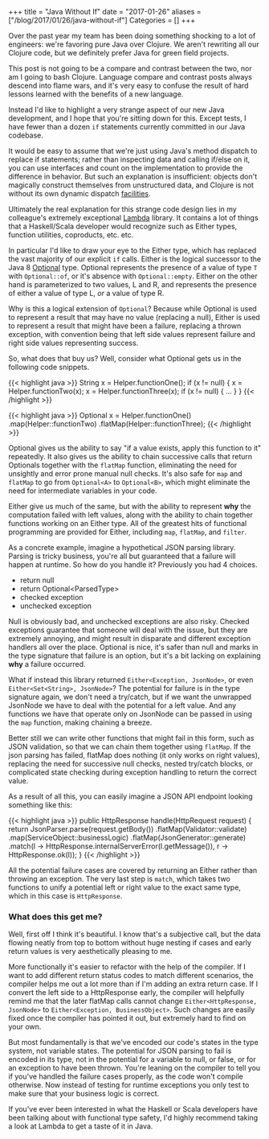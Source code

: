 +++
title = "Java Without If"
date = "2017-01-26"
aliases = ["/blog/2017/01/26/java-without-if"]
Categories = []
+++

Over the past year my team has been doing something shocking to a lot of
engineers: we're favoring pure Java over Clojure. We aren't rewriting all our
Clojure code, but we definitely prefer Java for green field projects.

This post is not going to be a compare and contrast between the two, nor am I
going to bash Clojure. Language compare and contrast posts always descend into
flame wars, and it's very easy to confuse the result of hard lessons learned
with the benefits of a new language.

Instead I'd like to highlight a very strange aspect of our new Java development,
and I hope that you're sitting down for this. Except tests, I have fewer than a
dozen ```if``` statements currently committed in our Java codebase.

It would be easy to assume that we're just using Java's method dispatch to
replace if statements; rather than inspecting data and calling if/else on it,
you can use interfaces and count on the implementation to provide the difference
in behavior. But such an explanation is insufficient: objects don't magically
construct themselves from unstructured data, and Clojure is not without its own
dynamic dispatch [facilities](https://clojure.org/reference/multimethods).

Ultimately the real explanation for this strange code design lies in my
colleague's extremely exceptional [Lambda](https://github.com/palatable/lambda)
library. It contains a lot of things that a Haskell/Scala developer would
recognize such as Either types, function utilities, coproducts, etc. etc.

In particular I'd like to draw your eye to the Either type, which has replaced
the vast majority of our explicit ```if``` calls. Either is the logical
successor to the Java
8 [Optional](https://docs.oracle.com/javase/8/docs/api/java/util/Optional.html)
type. Optional represents the presence of a value of type ```T``` with
 ```Optional::of```, or it's absence with ```Optional::empty```. Either on the
other hand is parameterized to two values, L and R, and represents the presence
of either a value of type L, *or* a value of type R.

Why is this a logical extension of ```Optional```? Because while Optional is
used to represent a result that may have no value (replacing a null), Either is
used to represent a result that might have been a failure, replacing a thrown
exception, with convention being that left side values represent failure and
right side values representing success.

So, what does that buy us? Well, consider what Optional gets us in the following code snippets.

{{< highlight java >}}
String x = Helper.functionOne();
if (x != null) {
  x = Helper.functionTwo(x);
  x = Helper.functionThree(x);
  if (x != null) {
    ...
  }
}
{{< /highlight >}}

{{< highlight java >}}
Optional<String> x = Helper.functionOne()
                           .map(Helper::functionTwo)
                           .flatMap(Helper::functionThree);
{{< /highlight >}}


Optional gives us the ability to say "if a value exists, apply this function to
it" repeatedly. It also gives us the ability to chain successive calls that
return Optionals together with the ```flatMap``` function, eliminating the need
for unsightly and error prone manual null checks. It's also safe for ```map```
and ```flatMap``` to go from ```Optional<A>``` to ```Optional<B>```, which might
eliminate the need for intermediate variables in your code.

Either give us much of the same, but with the ability to represent **why** the
computation failed with left values, along with the ability to chain together
functions working on an Either type. All of the greatest hits of functional
programming are provided for Either, including ```map```, ```flatMap```, and ```filter```.

As a concrete example, imagine a hypothetical JSON parsing library. Parsing is
tricky business, you're all but guaranteed that a failure will happen at
runtime. So how do you handle it? Previously you had 4 choices.

* return null
* return Optional\<ParsedType\>
* checked exception
* unchecked exception

Null is obviously bad, and unchecked exceptions are also risky. Checked
exceptions guarantee that someone will deal with the issue, but they are
extremely annoying, and might result in disparate and different exception
handlers all over the place. Optional is nice, it's safer than null and marks in
the type signature that failure is an option, but it's a bit lacking on
explaining **why** a failure occurred.

What if instead this library returned ```Either<Exception, JsonNode>```, or even
 ```Either<Set<String>, JsonNode>```? The potential for failure is in the type
signature again, we don't need a try/catch, but if we want the unwrapped
JsonNode we have to deal with the potential for a left value. And any functions
we have that operate only on JsonNode can be passed in using the ```map```
function, making chaining a breeze.

Better still we can write other functions that might fail in this form, such as
JSON validation, so that we can chain them together using ```flatMap```. If the
json parsing has failed, flatMap does nothing (it only works on right values),
replacing the need for successive null checks, nested try/catch blocks, or
complicated state checking during exception handling to return the correct
value.

As a result of all this, you can easily imagine a JSON API endpoint looking
something like this:

{{< highlight java >}}
public HttpResponse handle(HttpRequest request) {
    return JsonParser.parse(request.getBody())
                     .flatMap(Validator::validate)
                     .map(ServiceObject::businessLogic)
                     .flatMap(JsonGenerator::generate)
                     .match(l -> HttpResponse.internalServerError(l.getMessage()),
                            r -> HttpResponse.ok(l));
}
{{< /highlight >}}


All the potential failure cases are covered by returning an Either rather than
throwing an exception. The very last step is ```match```, which takes two
functions to unify a potential left or right value to the exact same type, which
in this case is ```HttpResponse```.

### What does this get me?

Well, first off I think it's beautiful. I know that's a subjective call, but the
data flowing neatly from top to bottom without huge nesting if cases and early
return values is very aesthetically pleasing to me.

More functionally it's easier to refactor with the help of the compiler. If I
want to add different return status codes to match different scenarios, the
compiler helps me out a lot more than if I'm adding an extra return case. If I
convert the left side to a HttpResponse early, the compiler will helpfully
remind me that the later flatMap calls cannot change ```Either<HttpResponse,
JsonNode>``` to ```Either<Exception, BusinessObject>```. Such changes are easily
fixed once the compiler has pointed it out, but extremely hard to find on your
own.

But most fundamentally is that we've encoded our code's states in the type
system, not variable states. The potential for JSON parsing to fail is encoded
in its type, not in the potential for a variable to null, or false, or for an
exception to have been thrown. You're leaning on the compiler to tell you if
you've handled the failure cases properly, as the code won't compile otherwise.
Now instead of testing for runtime exceptions you only test to make sure that
your business logic is correct.

If you've ever been interested in what the Haskell or Scala developers have been
talking about with functional type safety, I'd highly recommend taking a look at
Lambda to get a taste of it in Java.
